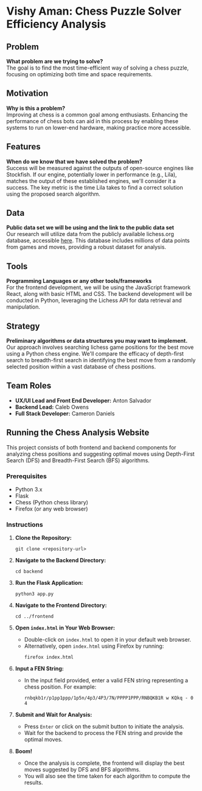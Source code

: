 # Vishy Aman: Chess Puzzle Solver Efficiency Analysis

## Problem

**What problem are we trying to solve?**  
The goal is to find the most time-efficient way of solving a chess puzzle, focusing on optimizing both time and space requirements.

## Motivation

**Why is this a problem?**  
Improving at chess is a common goal among enthusiasts. Enhancing the performance of chess bots can aid in this process by enabling these systems to run on lower-end hardware, making practice more accessible.

## Features

**When do we know that we have solved the problem?**  
Success will be measured against the outputs of open-source engines like Stockfish. If our engine, potentially lower in performance (e.g., Lila), matches the output of these established engines, we'll consider it a success. The key metric is the time Lila takes to find a correct solution using the proposed search algorithm.

## Data

**Public data set we will be using and the link to the public data set**  
Our research will utilize data from the publicly available lichess.org database, accessible [here](https://database.lichess.org/). This database includes millions of data points from games and moves, providing a robust dataset for analysis.

## Tools

**Programming Languages or any other tools/frameworks**  
For the frontend development, we will be using the JavaScript framework React, along with basic HTML and CSS. The backend development will be conducted in Python, leveraging the Lichess API for data retrieval and manipulation.

## Strategy

**Preliminary algorithms or data structures you may want to implement.**  
Our approach involves searching lichess game positions for the best move using a Python chess engine. We'll compare the efficacy of depth-first search to breadth-first search in identifying the best move from a randomly selected position within a vast database of chess positions.

## Team Roles

- **UX/UI Lead and Front End Developer:** Anton Salvador
- **Backend Lead:** Caleb Owens
- **Full Stack Developer:** Cameron Daniels

## Running the Chess Analysis Website

This project consists of both frontend and backend components for analyzing chess positions and suggesting optimal moves using Depth-First Search (DFS) and Breadth-First Search (BFS) algorithms.

### Prerequisites
- Python 3.x
- Flask
- Chess (Python chess library)
- Firefox (or any web browser)

### Instructions

1. **Clone the Repository:**
    ```
    git clone <repository-url>
    ```

2. **Navigate to the Backend Directory:**
    ```
    cd backend
    ```

3. **Run the Flask Application:**
    ```
    python3 app.py
    ```

4. **Navigate to the Frontend Directory:**
    ```
    cd ../frontend
    ```

5. **Open `index.html` in Your Web Browser:**
    - Double-click on `index.html` to open it in your default web browser.
    - Alternatively, open `index.html` using Firefox by running:
        ```
        firefox index.html
        ```

6. **Input a FEN String:**
    - In the input field provided, enter a valid FEN string representing a chess position. For example:
        ```
        rnbqkb1r/p1pp1ppp/1p5n/4p3/4P3/7N/PPPP1PPP/RNBQKB1R w KQkq - 0 4
        ```

7. **Submit and Wait for Analysis:**
    - Press `Enter` or click on the submit button to initiate the analysis.
    - Wait for the backend to process the FEN string and provide the optimal moves.

8. **Boom!**
    - Once the analysis is complete, the frontend will display the best moves suggested by DFS and BFS algorithms.
    - You will also see the time taken for each algorithm to compute the results.

